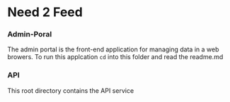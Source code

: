 # Need 2 Feed

### Admin-Poral
The admin portal is the front-end application for managing data in a web browers. To run this applcation `cd` into this folder and read the readme.md

### API
This root directory contains the API service